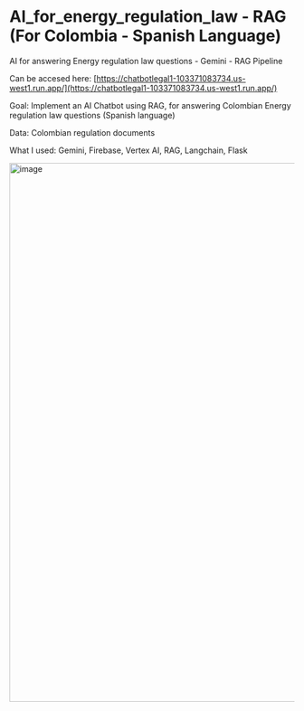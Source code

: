 # AI_for_energy_regulation_law - RAG (For Colombia - Spanish Language)
AI for answering Energy regulation law questions - Gemini - RAG Pipeline

Can be accesed here: [https://chatbotlegal1-103371083734.us-west1.run.app/](https://chatbotlegal1-103371083734.us-west1.run.app/)

Goal: Implement an AI Chatbot using RAG, for answering Colombian Energy regulation law questions (Spanish language)

Data: Colombian regulation documents

What I used: Gemini, Firebase, Vertex AI, RAG, Langchain, Flask

<img width="953" alt="image" src="https://github.com/user-attachments/assets/66af1033-4470-4e65-b7c4-292cedf70e07">
